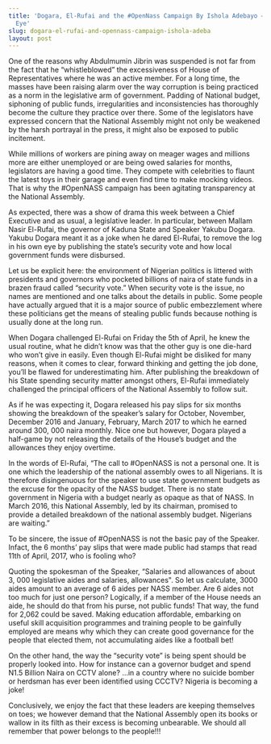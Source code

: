 ```yaml
---
title: 'Dogara, El-Rufai and the #OpenNass Campaign By Ishola Adebayo –Shine Your
  Eye'
slug: dogara-el-rufai-and-opennass-campaign-ishola-adeba
layout: post
---
```


One of the reasons why Abdulmumin Jibrin was suspended is not far from the fact that he “whistleblowed” the excessiveness of House of Representatives where he was an active member. For a long time, the masses have been raising alarm over the way corruption is being practiced as a norm in the legislative arm of government. Padding of National budget, siphoning of public funds, irregularities and inconsistencies has thoroughly become the culture they practice over there. Some of the legislators have expressed concern that the National Assembly might not only be weakened by the harsh portrayal in the press, it might also be exposed to public incitement. 

While millions of workers are pining away on meager wages and millions more are either unemployed or are being owed salaries for months, legislators are having a good time. They compete with celebrities to flaunt the latest toys in their garage and even find time to make mocking videos. That is why the #OpenNASS campaign has been agitating transparency at the National Assembly.

As expected, there was a show of drama this week between a Chief Executive and as usual, a legislative leader. In particular, between Mallam Nasir El-Rufai, the governor of Kaduna State and Speaker Yakubu Dogara.  Yakubu Dogara meant it as a joke when he dared El-Rufai, to remove the log in his own eye by publishing the state’s security vote and how local government funds were disbursed.

Let us be explicit here: the environment of Nigerian politics is littered with presidents and governors who pocketed billions of naira of state funds in a brazen fraud called “security vote.” When security vote is the issue, no names are mentioned and one talks about the details in public. Some people have actually argued that it is a major source of public embezzlement where these politicians get the means of stealing public funds because nothing is usually done at the long run.

When Dogara challenged El-Rufai on Friday the 5th of April, he knew the usual routine, what he didn’t know was that the other guy is one die-hard who won’t give in easily. Even though El-Rufai might be disliked for many reasons, when it comes to clear, forward thinking and getting the job done, you’ll be flawed for underestimating him. After publishing the breakdown of his State spending security matter amongst others, El-Rufai immediately challenged the principal officers of the National Assembly to follow suit.

As if he was expecting it, Dogara released his pay slips for six months showing the breakdown of the speaker’s salary for October, November, December 2016 and January, February, March 2017 to which he earned around 300, 000 naira monthly. Nice one but however, Dogara played a half-game by not releasing the details of the House’s budget and the allowances they enjoy overtime. 

In the words of El-Rufai, “The call to #OpenNASS is not a personal one. It is one which the leadership of the national assembly owes to all Nigerians. It is therefore disingenuous for the speaker to use state government budgets as the excuse for the opacity of the NASS budget. There is no state government in Nigeria with a budget nearly as opaque as that of NASS. In March 2016, this National Assembly, led by its chairman, promised to provide a detailed breakdown of the national assembly budget. Nigerians are waiting.”

To be sincere, the issue of #OpenNASS is not the basic pay of the Speaker. Infact, the 6 months’ pay slips that were made public had stamps that read 11th of April, 2017, who is fooling who?  

Quoting the spokesman of the Speaker, “Salaries and allowances of about 3, 000 legislative aides and salaries, allowances". So let us calculate, 3000 aides amount to an average of 6 aides per NASS member. Are 6 aides not too much for just one person? Logically, if a member of the House needs an aide, he should do that from his purse, not public funds! That way, the fund for 2,062 could be saved. Making education affordable, embarking on useful skill acquisition programmes and training people to be gainfully employed are means why which they can create good governance for the people that elected them, not accumulating aides like a football bet!

On the other hand, the way the “security vote” is being spent should be properly looked into. How for instance can a governor budget and spend N1.5 Billion Naira on CCTV alone? ...in a country where no suicide bomber or herdsman has ever been identified using CCCTV? Nigeria is becoming a joke!

Conclusively, we enjoy the fact that these leaders are keeping themselves on toes; we however demand that the National Assembly open its books or wallow in its filth as their excess is becoming unbearable. We should all remember that power belongs to the people!!!

